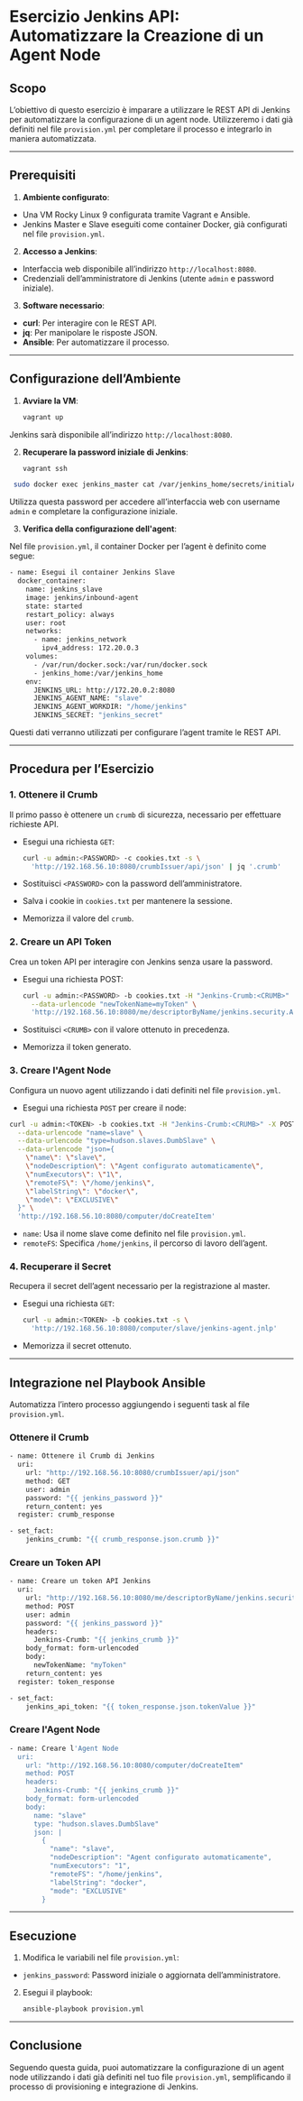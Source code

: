 # Esercizio Jenkins API: Automatizzare la Creazione di un Agent Node

## Scopo

L’obiettivo di questo esercizio è imparare a utilizzare le REST API di Jenkins per automatizzare la configurazione di un agent node. Utilizzeremo i dati già definiti nel file `provision.yml` per completare il processo e integrarlo in maniera automatizzata.

---

## Prerequisiti

1. **Ambiente configurato**:
- Una VM Rocky Linux 9 configurata tramite Vagrant e Ansible.
- Jenkins Master e Slave eseguiti come container Docker, già configurati nel file `provision.yml`.

2. **Accesso a Jenkins**:
- Interfaccia web disponibile all’indirizzo `http://localhost:8080`.
- Credenziali dell’amministratore di Jenkins (utente `admin` e password iniziale).

3. **Software necessario**:
- **curl**: Per interagire con le REST API.
- **jq**: Per manipolare le risposte JSON.
- **Ansible**: Per automatizzare il processo.

---

## Configurazione dell’Ambiente

1. **Avviare la VM**:
   ```bash
   vagrant up
   ```

Jenkins sarà disponibile all’indirizzo `http://localhost:8080`.

2. **Recuperare la password iniziale di Jenkins**:

   ```bash
   vagrant ssh
   ```

  ```bash
   sudo docker exec jenkins_master cat /var/jenkins_home/secrets/initialAdminPassword
   ```

Utilizza questa password per accedere all’interfaccia web con username `admin` e completare la configurazione iniziale.

3. **Verifica della configurazione dell'agent**:

Nel file `provision.yml`, il container Docker per l’agent è definito come segue:
```bash
- name: Esegui il container Jenkins Slave
  docker_container:
    name: jenkins_slave
    image: jenkins/inbound-agent
    state: started
    restart_policy: always
    user: root
    networks:
      - name: jenkins_network
        ipv4_address: 172.20.0.3
    volumes:
      - /var/run/docker.sock:/var/run/docker.sock
      - jenkins_home:/var/jenkins_home
    env:
      JENKINS_URL: http://172.20.0.2:8080
      JENKINS_AGENT_NAME: "slave"
      JENKINS_AGENT_WORKDIR: "/home/jenkins"
      JENKINS_SECRET: "jenkins_secret"
```

Questi dati verranno utilizzati per configurare l’agent tramite le REST API.

---

## Procedura per l’Esercizio

### 1. Ottenere il Crumb

Il primo passo è ottenere un `crumb` di sicurezza, necessario per effettuare richieste API.

- Esegui una richiesta `GET`:
   ```bash
   curl -u admin:<PASSWORD> -c cookies.txt -s \
     'http://192.168.56.10:8080/crumbIssuer/api/json' | jq '.crumb'
   ```

- Sostituisci `<PASSWORD>` con la password dell’amministratore.
- Salva i cookie in `cookies.txt` per mantenere la sessione.
- Memorizza il valore del `crumb`.

### 2. Creare un API Token

Crea un token API per interagire con Jenkins senza usare la password.

- Esegui una richiesta POST:
   ```bash
   curl -u admin:<PASSWORD> -b cookies.txt -H "Jenkins-Crumb:<CRUMB>" -X POST \
     --data-urlencode "newTokenName=myToken" \
     'http://192.168.56.10:8080/me/descriptorByName/jenkins.security.ApiTokenProperty/generateNewToken'
   ```

- Sostituisci `<CRUMB>` con il valore ottenuto in precedenza.
- Memorizza il token generato.

### 3. Creare l'Agent Node

Configura un nuovo agent utilizzando i dati definiti nel file `provision.yml`.

- Esegui una richiesta `POST` per creare il node:
```bash
curl -u admin:<TOKEN> -b cookies.txt -H "Jenkins-Crumb:<CRUMB>" -X POST \
  --data-urlencode "name=slave" \
  --data-urlencode "type=hudson.slaves.DumbSlave" \
  --data-urlencode "json={
    \"name\": \"slave\",
    \"nodeDescription\": \"Agent configurato automaticamente\",
    \"numExecutors\": \"1\",
    \"remoteFS\": \"/home/jenkins\",
    \"labelString\": \"docker\",
    \"mode\": \"EXCLUSIVE\"
  }" \
  'http://192.168.56.10:8080/computer/doCreateItem'
```

- `name`: Usa il nome slave come definito nel file `provision.yml`.
- `remoteFS`: Specifica `/home/jenkins`, il percorso di lavoro dell’agent.

### 4. Recuperare il Secret

Recupera il secret dell’agent necessario per la registrazione al master.

- Esegui una richiesta `GET`:
   ```bash
   curl -u admin:<TOKEN> -b cookies.txt -s \
     'http://192.168.56.10:8080/computer/slave/jenkins-agent.jnlp'
   ```

- Memorizza il secret ottenuto.

---

## Integrazione nel Playbook Ansible

Automatizza l’intero processo aggiungendo i seguenti task al file `provision.yml`.

### Ottenere il Crumb
```bash
- name: Ottenere il Crumb di Jenkins
  uri:
    url: "http://192.168.56.10:8080/crumbIssuer/api/json"
    method: GET
    user: admin
    password: "{{ jenkins_password }}"
    return_content: yes
  register: crumb_response

- set_fact:
    jenkins_crumb: "{{ crumb_response.json.crumb }}"
```

### Creare un Token API
```bash
- name: Creare un token API Jenkins
  uri:
    url: "http://192.168.56.10:8080/me/descriptorByName/jenkins.security.ApiTokenProperty/generateNewToken"
    method: POST
    user: admin
    password: "{{ jenkins_password }}"
    headers:
      Jenkins-Crumb: "{{ jenkins_crumb }}"
    body_format: form-urlencoded
    body:
      newTokenName: "myToken"
    return_content: yes
  register: token_response

- set_fact:
    jenkins_api_token: "{{ token_response.json.tokenValue }}"
```

### Creare l'Agent Node
```bash
- name: Creare l'Agent Node
  uri:
    url: "http://192.168.56.10:8080/computer/doCreateItem"
    method: POST
    headers:
      Jenkins-Crumb: "{{ jenkins_crumb }}"
    body_format: form-urlencoded
    body:
      name: "slave"
      type: "hudson.slaves.DumbSlave"
      json: |
        {
          "name": "slave",
          "nodeDescription": "Agent configurato automaticamente",
          "numExecutors": "1",
          "remoteFS": "/home/jenkins",
          "labelString": "docker",
          "mode": "EXCLUSIVE"
        }
```

---

## Esecuzione

1. Modifica le variabili nel file `provision.yml`:

- `jenkins_password`: Password iniziale o aggiornata dell’amministratore.

2. Esegui il playbook:
   ```bash
   ansible-playbook provision.yml
   ```

---

## Conclusione

Seguendo questa guida, puoi automatizzare la configurazione di un agent node utilizzando i dati già definiti nel tuo file `provision.yml`, semplificando il processo di provisioning e integrazione di Jenkins.
